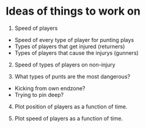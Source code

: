# Ideas of things to work on

1. Speed of players
- Speed of every type of player for punting plays
- Types of players that get injured (returners)
- Types of players that cause the injurys (gunners)
2. Speed of types of players on non-injury


3. What types of punts are the most dangerous?
- Kicking from own endzone?
- Trying to pin deep?

4. Plot position of players as a function of time.

5. Plot speed of players as a function of time.


